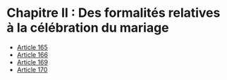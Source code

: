 # Chapitre II : Des formalités relatives à la célébration du mariage

- [Article 165](article-165.md)
- [Article 166](article-166.md)
- [Article 169](article-169.md)
- [Article 170](article-170.md)
